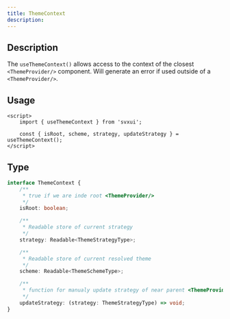 ```yaml
---
title: ThemeContext
description: 
---
```


<script>
    import Badge from '$lib/components/Badge/Badge.svelte';
</script>

## Description  
The <Badge>```useThemeContext()```</Badge> allows access to the context of the closest <Badge>```<ThemeProvider/>```</Badge> component. Will generate an error if used outside of a <Badge>```<ThemeProvider/>```</Badge>.

## Usage

```svelte
<script>
    import { useThemeContext } from 'svxui';

    const { isRoot, scheme, strategy, updateStrategy } = useThemeContext();
</script>
```

## Type

```typescript
interface ThemeContext {
    /**
     * true if we are inde root <ThemeProvider/>
     */
    isRoot: boolean;

    /**
     * Readable store of current strategy
     */
    strategy: Readable<ThemeStrategyType>;

    /**
     * Readable store of current resolved theme
     */
    scheme: Readable<ThemeSchemeType>;

    /**
     * function for manualy update strategy of near parent <ThemeProvider>
     */
    updateStrategy: (strategy: ThemeStrategyType) => void;
}
```
